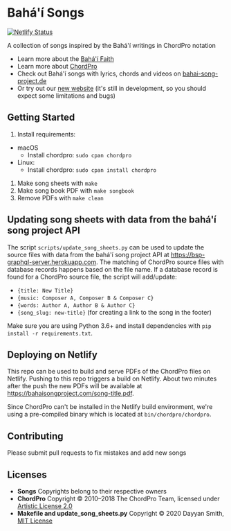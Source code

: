 # Bahá'í Songs
[![Netlify Status](https://api.netlify.com/api/v1/badges/871376a0-91db-4826-b554-b43213e18b27/deploy-status)](https://app.netlify.com/sites/bsp-pdf/deploys)

A collection of songs inspired by the Bahá'í writings in ChordPro notation
- Learn more about the [Bahá'í Faith](https://www.bahai.org/)
- Learn more about [ChordPro](https://www.chordpro.org)
- Check out Bahá'í songs with lyrics, chords and videos on [bahai-song-project.de](http://bahai-song-project.de)
- Or try out our [new website](https://bahaisongproject.com) (it's still in development, so you should expect some limitations and bugs)

## Getting Started
1. Install requirements:
  - macOS
     - Install chordpro: `sudo cpan chordpro`
   - Linux:
     - Install chordpro: `sudo cpan install chordpro`
1. Make song sheets with `make`
1. Make song book PDF with `make songbook`
1. Remove PDFs with `make clean`

## Updating song sheets with data from the bahá'í song project API
The script `scripts/update_song_sheets.py` can be used to update the source files with data from the bahá'í song project API at https://bsp-graphql-server.herokuapp.com.
The matching of ChordPro source files with database records happens based on the file name.
If a database record is found for a ChordPro source file, the script will add/update:
- `{title: New Title}`
- `{music: Composer A, Composer B & Composer C}`
- `{words: Author A, Author B & Author C}`
- `{song_slug: new-title}` (for creating a link to the song in the footer)

Make sure you are using Python 3.6+ and install dependencies with `pip install -r requirements.txt`.

## Deploying on Netlify
This repo can be used to build and serve PDFs of the ChordPro files on Netlify. Pushing to this repo triggers a build on Netlify. About two minutes after the push the new PDFs will be available at https://bahaisongproject.com/song-title.pdf.

Since ChordPro can't be installed in the Netlify build environment, we're using a pre-compiled binary which is located at `bin/chordpro/chordpro`.

## Contributing
Please submit pull requests to fix mistakes and add new songs

## Licenses
- **Songs** Copyrights belong to their respective owners
- **ChordPro** Copyright © 2010–2018 The ChordPro Team, licensed under [Artistic License 2.0](https://opensource.org/licenses/Artistic-2.0)
- **Makefile and update_song_sheets.py** Copyright © 2020 Dayyan Smith, [MIT License](https://opensource.org/licenses/MIT)
